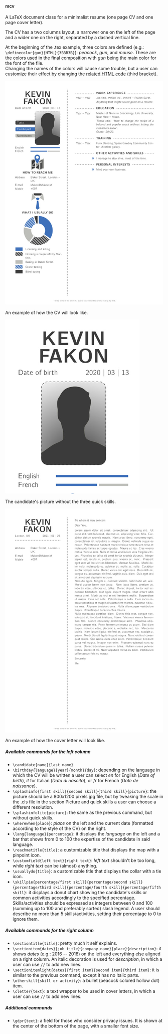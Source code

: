 #### mcv

A LaTeX document class for a minimalist resume (one page CV and one page cover letter).

The CV has a two columns layout, a narrower one on the left of the page and a wider one on the right, separated by a dashed vertical line.

At the beginning of the .tex example, three colors are defined (e.g.: ```\definecolor{gun}{HTML}{3B3B3B}```): *peacock*, *gun*, and *mouse*. These are the colors used in the final composition with *gun* being the main color for the font of the file.  
Changing the names of the colors will cause some trouble, but a user can customize their effect by changing the [related HTML code](https://www.w3schools.com/colors/colors_picker.asp) (third bracket).

![mcv example](/images/mcv.jpg)

An example of how the CV will look like.

![candidate without skills](/images/NoQualities.jpg)

The candidate's picture without the three quick skills.

![mcv cover letter example](/images/mcv-coverletter.jpg)

An example of how the cover letter will look like.

##### Available commands for the left column

- ```\candidate{name}{last name}```
- ```\birthday{language}{year}{month}{day}```: depending on the language in which the CV will be written a user can select *en* for English (*Date of birth*), *it* for Italian (*Data di nascita*), or *fr* for French (*Date de naissance*).
- ```\splashinfo{first skill}{second skill}{third skill}{picture}```: the picture should be a 800x1200 pixels jpg file, but by tweaking the scale in the .cls file in the section Picture and quick skills a user can choose a different resolution.
- ```\splashinfolite{picture}```: the same as the previous command, but without quick skills.
- ```\wherewhen{place}```: *place* on the left and the current date (formatted according to the style of the CV) on the right.
- ```\lang{language}{percentage}```: it displays the *language* on the left and a bar that shows from 0 to 100 the expertise of the candidate in said language.
- ```\reachmetitle{title}```: a customizable title that displays the map with a pinpoint icon.
- ```\customfield{left text}{right text}```: *left text* shouldn't be too long, while *right text* can be (almost) anything.
- ```\usuallydo{title}```: a customizable title that displays the collar with a tie icon.
- ```\skillpie{percentage/first skill}{percentage/second skill}{percentage/third skill}{percentage/fourth skill}{percentage/fifth skill}```: it displays a donut chart showing the candidate's skills or common activities accordingly to the specified percentage. Skills/activities should be expressed as integers between 0 and 100 (summing up to 100 and preferably sorted) slash legend. A user should describe no more than 5 skills/activities, setting their percentage to 0 to ignore them.

##### Available commands for the right column

- ```\sectiontitle{title}```: pretty much it self explains.
- ```\sectionitem{dates}{job title}{company name}{place}{description}```: it shows *dates* (e.g.: 2016 -- 2018) on the left and everything else aligned on a right column. An italic decoration is used for *description*, in which a user can use ```//``` to add new lines.
- ```\sectionitemlight{dates}{first item}{second item}{third item}```: it is similar to the previous command, except it has no italic parts.
- ```\otherskill{skill or activity}```: a bullet (peacock colored hollow dot) item.
- ```\cletter{text}```: a text wrapper to be used in cover letters, in which a user can use ```//``` to add new lines.

##### Additional commands
- ```\gdpr{text}```: a field for those who consider privacy issues. It is shown at the center of the bottom of the page, with a smaller font size.
